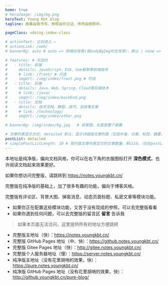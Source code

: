 ```yaml
---
home: true
# heroImage: /img/bg.png
heroText: Young Kbt blog
tagline: 故事由我书写，旅程由你见证，传奇由她聆听。

pageClass: vdoing-index-class

# actionText: 立刻进入 →
# actionLink: /web/
# bannerBg: auto # auto => 网格纹背景(有bodyBgImg时无背景)，默认 | none => 无 | '大图地址' | background: 自定义背景样式       提示：如发现文本颜色不适应你的背景时可以到palette.styl修改$bannerTextColor变量

# features: # 可选的
#   - title: 前端
#     details: JavaScript、ES6、Vue框架等前端技术
#     # link: /front/ # 可选
#     imgUrl: /img/index/front.png # 可选
#   - title: 后端
#     details: Java、Web、Spring、Cloud等后端技术
#     # link: /java/
#     imgUrl: /img/index/backEnd.png
#   - title: 文档
#     details: 技术文档、教程、技巧、总结等文章
#     # link: /technology/
#     imgUrl: /img/index/other.png

# bannerBg: /img/index/bg.jpg   # 背景图，长度是整个屏幕

# 文章列表显示方式: detailed 默认，显示详细版文章列表（包括作者、分类、标签、摘要、分页等）| simple => 显示简约版文章列表（仅标题和日期）| none 不显示文章列表
postList: detailed
# simplePostListLength: 10 # 简约版文章列表显示的文章数量，默认10。（仅在postList设置为simple时生效）
---
```



<!-- 网页左下角动态gif 小熊猫挥手 -->
<!-- <img src="/img/panda-waving.png" class="panda no-zoom" style="width: 130px;height: 115px;opacity: 0.8;margin-bottom: -4px;padding-bottom:0;position: fixed;bottom: 0;left: 0.5rem;z-index: 1;"> -->

本地址是纯净版，偏向文档风格，你可以在右下角的衣服图标打开 **深色模式**，也许阅读文档起来效果更好。

如果你想访问完整版，请跳转到 <https://notes.youngkbt.cn/>

完整版在纯净版的基础上，加了很多有趣的功能，偏向于博客风格。

完整版有评论区、背景大图、弹窗消息、动态页面标题、私密文章等模块功能。

- 如果你正在配置这些模块功能，又苦于没有现成的参照，可以去完整版看看
- 如果你遇到任何问题，可以去完整版的留言区 **留言** 告诉我

> 如果本页面无法访问，这里提供所有的地址方便跳转

- 完整版主地址（快）：<https://notes.youngkbt.cn/>
- 完整版 GitHub Pages 地址（中、快）：<https://github.notes.youngkbt.cn/>
- 完整版 Gitee Pages 地址（快）：<http://gitee.notes.youngkbt.cn/>
- 完整版个人服务器地址（慢）：<https://server.notes.youngkbt.cn/>
- 纯净版主地址（没有花里胡哨的效果，快）：<https://pure.notes.youngkbt.cn/>
- 纯净版 GitHub Pages 地址（没有花里胡哨的效果，快）：<http://github.youngkbt.cn/pure-blog/>

<ClientOnly>
  <WebInfo />
</ClientOnly>

